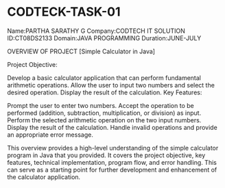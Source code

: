 # CODTECK-TASK-01
Name:PARTHA SARATHY G
Company:CODTECH IT SOLUTION
ID:CT08DS2133
Domain:JAVA PROGRAMMING
Duration:JUNE-JULY

OVERVIEW OF PROJECT
[Simple Calculator in Java]

Project Objective:

Develop a basic calculator application that can perform fundamental arithmetic operations.
Allow the user to input two numbers and select the desired operation.
Display the result of the calculation.
Key Features:

Prompt the user to enter two numbers.
Accept the operation to be performed (addition, subtraction, multiplication, or division) as input.
Perform the selected arithmetic operation on the two input numbers.
Display the result of the calculation.
Handle invalid operations and provide an appropriate error message.

This overview provides a high-level understanding of the simple calculator program in Java that you provided. It covers the project objective, key features, technical implementation, program flow, and error handling. This can serve as a starting point for further development and enhancement of the calculator application.
